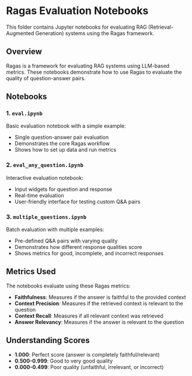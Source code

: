 # Ragas Evaluation Notebooks

This folder contains Jupyter notebooks for evaluating RAG (Retrieval-Augmented Generation) systems using the Ragas framework.

## Overview

Ragas is a framework for evaluating RAG systems using LLM-based metrics. These notebooks demonstrate how to use Ragas to evaluate the quality of question-answer pairs.

## Notebooks

### 1. `eval.ipynb`
Basic evaluation notebook with a simple example:
- Single question-answer pair evaluation
- Demonstrates the core Ragas workflow
- Shows how to set up data and run metrics

### 2. `eval_any_question.ipynb`
Interactive evaluation notebook:
- Input widgets for question and response
- Real-time evaluation
- User-friendly interface for testing custom Q&A pairs

### 3. `multiple_questions.ipynb`
Batch evaluation with multiple examples:
- Pre-defined Q&A pairs with varying quality
- Demonstrates how different response qualities score
- Shows metrics for good, incomplete, and incorrect responses

## Metrics Used

The notebooks evaluate using these Ragas metrics:

- **Faithfulness**: Measures if the answer is faithful to the provided context
- **Context Precision**: Measures if the retrieved context is relevant to the question
- **Context Recall**: Measures if all relevant context was retrieved
- **Answer Relevancy**: Measures if the answer is relevant to the question

## Understanding Scores

- **1.000**: Perfect score (answer is completely faithful/relevant)
- **0.500-0.999**: Good to very good quality
- **0.000-0.499**: Poor quality (unfaithful, irrelevant, or incorrect)
